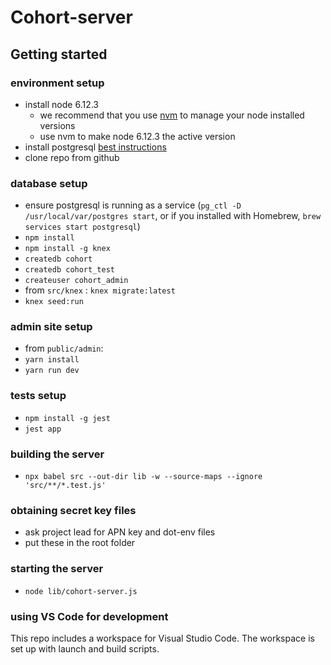 # Cohort-server

## Getting started
### environment setup
- install node 6.12.3
  - we recommend that you use [nvm](https://github.com/nvm-sh/nvm) to manage your node installed versions
  - use nvm to make node 6.12.3 the active version
- install postgresql [best instructions](https://gist.github.com/ibraheem4/ce5ccd3e4d7a65589ce84f2a3b7c23a3)
- clone repo from github

### database setup
- ensure postgresql is running as a service (`pg_ctl -D /usr/local/var/postgres start`, or if you installed with Homebrew, `brew services start postgresql`)
- `npm install`
- `npm install -g knex`
- `createdb cohort`
- `createdb cohort_test`
- `createuser cohort_admin`
- from `src/knex` : `knex migrate:latest`
- `knex seed:run`

### admin site setup
- from `public/admin`:
- `yarn install`
- `yarn run dev`

### tests setup
- `npm install -g jest`
- `jest app`

### building the server
- `npx babel src --out-dir lib -w --source-maps --ignore 'src/**/*.test.js'`

### obtaining secret key files
- ask project lead for APN key and dot-env files
- put these in the root folder

### starting the server
- `node lib/cohort-server.js`

### using VS Code for development
This repo includes a workspace for Visual Studio Code. The workspace is set up with launch and build scripts.
